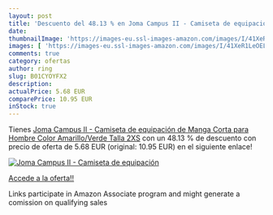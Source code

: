 ```yaml
---
layout: post
title: 'Descuento del 48.13 % en Joma Campus II - Camiseta de equipación '
date: 
thumbnailImage: 'https://images-eu.ssl-images-amazon.com/images/I/41XeR1LeOEL._SL200_.jpg'
images: [ 'https://images-eu.ssl-images-amazon.com/images/I/41XeR1LeOEL._SL200_.jpg' ]
comments: true
category: ofertas
author: ring
slug: B01CYOYFX2
description:
actualPrice: 5.68 EUR
comparePrice: 10.95 EUR
inStock: true
---
```


Tienes [Joma Campus II - Camiseta de equipación de Manga Corta para Hombre  Color Amarillo/Verde  Talla 2XS](https://www.amazon.es/dp/B01CYOYFX2/?tag=tolees-21) con un 48.13 % de descuento con precio de oferta de 5.68 EUR (original: 10.95 EUR) en el siguiente enlace!

[![Joma Campus II - Camiseta de equipación ](https://images-eu.ssl-images-amazon.com/images/I/41XeR1LeOEL._SL200_.jpg)](https://www.amazon.es/dp/B01CYOYFX2/?tag=tolees-21)

[Accede a la oferta!!](https://www.amazon.es/dp/B01CYOYFX2/?tag=tolees-21)

Links participate in Amazon Associate program and might generate a comission on qualifying sales


